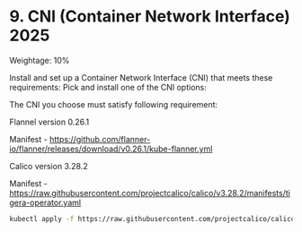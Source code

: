 # 9. CNI (Container Network Interface) 2025

Weightage: 10%

Install and set up a Container Network Interface (CNI) that meets these requirements:
Pick and install one of the CNI options:

The CNI you choose must satisfy following requirement:
<native network policy support>

Flannel version 0.26.1

Manifest - https://github.com/flanner-io/flanner/releases/download/v0.26.1/kube-flanner.yml

Calico version 3.28.2

Manifest - https://raw.githubusercontent.com/projectcalico/calico/v3.28.2/manifests/tigera-operator.yaml

```bash
kubectl apply -f https://raw.githubusercontent.com/projectcalico/calico/v3.28.2/manifests/tigera-operator.yaml

```
